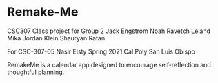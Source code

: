 # Remake-Me
CSC307 Class project for Group 2
Jack Engstrom
Noah Ravetch
Leland Mika
Jordan Klein
Shauryan Ratan

For CSC-307-05
Nasir Eisty
Spring 2021
Cal Poly San Luis Obispo

RemakeMe is a calendar app designed to encourage self-reflection and thoughtful planning.
